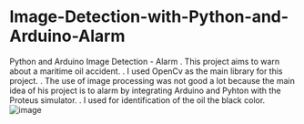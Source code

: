 # Image-Detection-with-Python-and-Arduino-Alarm
Python and Arduino Image Detection - Alarm
. This project aims to warn about a maritime oil accident.
. I used OpenCv as the main library for this project.
. The use of image processing was not good a lot because the main idea of his project is to alarm by integrating Arduino and Pyhton with the Proteus simulator.
. I used for identification of the oil the black color. 
![image](https://user-images.githubusercontent.com/65060007/129152113-711e7a68-5ad4-42cf-85e8-da5df7f9eead.png)

